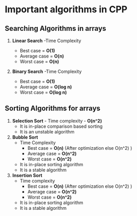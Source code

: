 # Important algorithms in CPP

## Searching Algorithms in arrays
1. **Linear Search**
    -Time Complexity
     - Best case = **O(1)**
     - Average case = **O(n)**
     - Worst case = **O(n)**
   
2. **Binary Search**
    -Time Complexity
     - Best case = **O(1)**
     - Average case = **O(log n)**
     - Worst case = **O(log n)**

## Sorting Algorithms for arrays
1. **Selection Sort** - Time complexity - **O(n^2)**
    - It is in-place comparison based sorting
    - It is an unstable algorithm
2. **Bubble Sort**
    - Time Complexity
      - Best case = **O(n)**  (After optimization else O(n^2) )
      - Average case = **O(n^2)**
      - Worst case = **O(n^2)**
    - It is in-place sorting algorithm
    - It is a stable algorithm
3. **Insertion Sort**
    - Time complexity
      - Best case = **O(n)**  (After optimization else O(n^2) )
      - Average case = **O(n^2)**
      - Worst case = **O(n^2)**
    - It is in-place sorting algorithm
    - It is a stable algorithm

